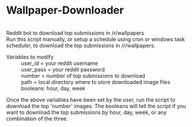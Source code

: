 # Wallpaper-Downloader
<br>
Reddit bot to download top submissions in /r/wallpapers
<br>
Run this script manually, or setup a schedule using cron or windows task scheduler, to download the top submissions in /r/wallpapers.<br>

<dl>
<dt>Variables to modify</dt>
<dd>user_id = your reddit username</dd>
<dd>user_pass = your reddit password</dd>
<dd>number = number of top submissions to download</dd>
<dd>path = local directory where to store downloaded image files</dd>
<dd>booleans: hour, day, week</dd>
</dl>

Once the above variables have been set by the user, run the script to download the top 'number' images. The booleans will tell the script if you want to download the top submissions by hour, day, week, or any combination of the three.
